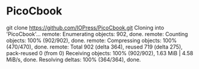 # PicoCbook

git clone https://github.com/IOPress/PicoCbook.git
Cloning into 'PicoCbook'...
remote: Enumerating objects: 902, done.
remote: Counting objects: 100% (902/902), done.
remote: Compressing objects: 100% (470/470), done.
remote: Total 902 (delta 364), reused 719 (delta 275), pack-reused 0 (from 0)
Receiving objects: 100% (902/902), 1.63 MiB | 4.58 MiB/s, done.
Resolving deltas: 100% (364/364), done.
